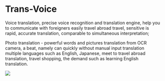 # Trans-Voice

Voice translation, precise voice recognition and translation engine, help you to communicate with foreigners easily travel abroad travel, sensitive is rapid, accurate translation, comparable to simultaneous interpretation;


Photo translation - powerful words and pictures translation from OCR camera, a beat, namely can quickly without manual input translation multiple languages such as English, Japanese, meet to travel abroad translation, travel shopping, the demand such as learning English translation.



![](https://www.github.com/kuanliangg/Trans-Voice/master/1.png)

